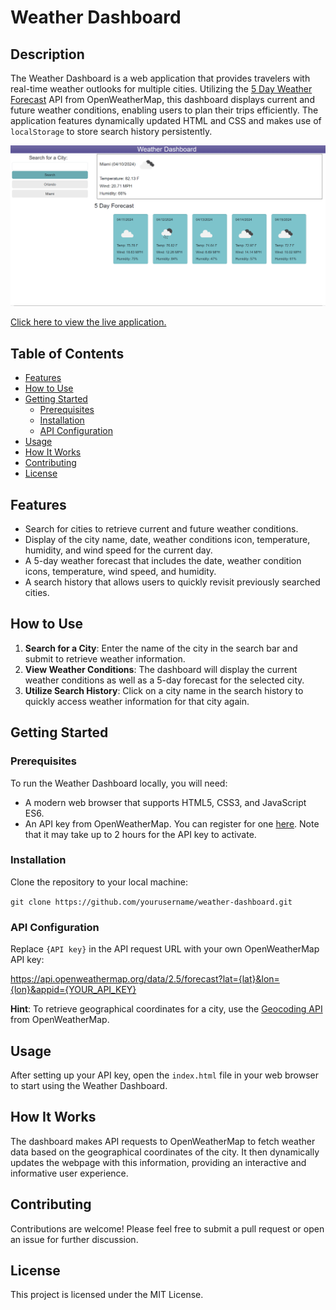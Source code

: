 # Weather Dashboard

## Description

The Weather Dashboard is a web application that provides travelers with real-time weather outlooks for multiple cities. Utilizing the [5 Day Weather Forecast](https://openweathermap.org/forecast5) API from OpenWeatherMap, this dashboard displays current and future weather conditions, enabling users to plan their trips efficiently. The application features dynamically updated HTML and CSS and makes use of `localStorage` to store search history persistently.

![Weather Dashboard Screenshot](/assets/images/screenshot-weather.png)

[Click here to view the live application.](https://anicabarrios.github.io/Weather-Dashboard/)

## Table of Contents

- [Features](#features)
- [How to Use](#how-to-use)
- [Getting Started](#getting-started)
  - [Prerequisites](#prerequisites)
  - [Installation](#installation)
  - [API Configuration](#api-configuration)
- [Usage](#usage)
- [How It Works](#how-it-works)
- [Contributing](#contributing)
- [License](#license)

## Features

- Search for cities to retrieve current and future weather conditions.
- Display of the city name, date, weather conditions icon, temperature, humidity, and wind speed for the current day.
- A 5-day weather forecast that includes the date, weather condition icons, temperature, wind speed, and humidity.
- A search history that allows users to quickly revisit previously searched cities.

## How to Use

1. **Search for a City**: Enter the name of the city in the search bar and submit to retrieve weather information.
2. **View Weather Conditions**: The dashboard will display the current weather conditions as well as a 5-day forecast for the selected city.
3. **Utilize Search History**: Click on a city name in the search history to quickly access weather information for that city again.

## Getting Started

### Prerequisites

To run the Weather Dashboard locally, you will need:
- A modern web browser that supports HTML5, CSS3, and JavaScript ES6.
- An API key from OpenWeatherMap. You can register for one [here](https://openweathermap.org/appid). Note that it may take up to 2 hours for the API key to activate.

### Installation

Clone the repository to your local machine:

`git clone https://github.com/yourusername/weather-dashboard.git`

### API Configuration

Replace `{API key}` in the API request URL with your own OpenWeatherMap API key:

https://api.openweathermap.org/data/2.5/forecast?lat={lat}&lon={lon}&appid={YOUR_API_KEY}

**Hint**: To retrieve geographical coordinates for a city, use the [Geocoding API](https://openweathermap.org/api/geocoding-api) from OpenWeatherMap.

## Usage

After setting up your API key, open the `index.html` file in your web browser to start using the Weather Dashboard.

## How It Works

The dashboard makes API requests to OpenWeatherMap to fetch weather data based on the geographical coordinates of the city. It then dynamically updates the webpage with this information, providing an interactive and informative user experience.

## Contributing

Contributions are welcome! Please feel free to submit a pull request or open an issue for further discussion.

## License

This project is licensed under the MIT License. 